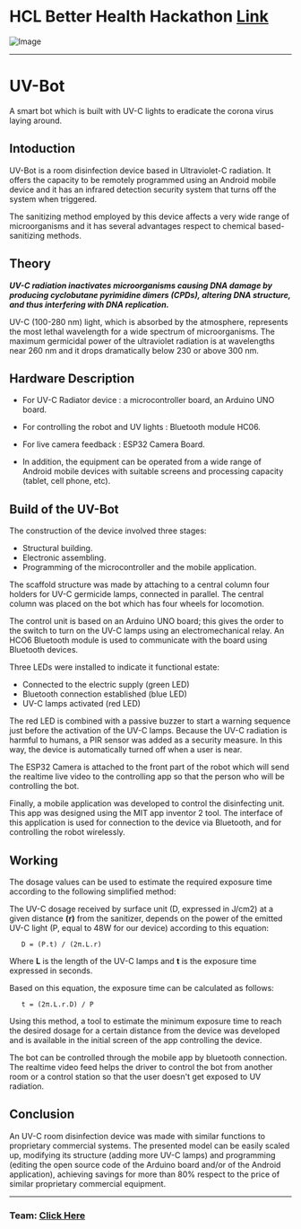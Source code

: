 # HCL Better Health Hackathon [Link](https://hclbetterhealth-platform.bemyapp.com/#/event)

![Image](https://res.cloudinary.com/ideation/image/upload/w_1920,c_fit,q_auto,f_auto,dpr_auto/clwsjzcwr5jo1wm5kngg)

----------------------

# UV-Bot

A smart bot which is built with UV-C lights to eradicate the corona virus laying around.

## Intoduction

UV-Bot is a room disinfection device based in Ultraviolet-C radiation. It offers the capacity to be remotely programmed using an Android mobile device and it has an infrared detection security system that turns off the system when triggered.

The sanitizing method employed by this device affects a very wide range of microorganisms and it has several advantages respect to chemical based-sanitizing methods.

## Theory

**_UV-C radiation inactivates microorganisms causing DNA damage by producing cyclobutane pyrimidine dimers (CPDs), altering DNA structure, and thus interfering with DNA replication._**

UV-C (100-280 nm) light, which is absorbed by the atmosphere, represents the most lethal wavelength for a wide spectrum of microorganisms. The maximum germicidal power of the ultraviolet radiation is at wavelengths near 260 nm and it drops dramatically below 230 or above 300 nm.

## Hardware Description

- For UV-C Radiator device : a microcontroller board, an Arduino UNO board.

- For controlling the robot and UV lights : Bluetooth module HC06.

- For live camera feedback : ESP32 Camera Board.

- In addition, the equipment can be operated from a wide range of Android mobile devices with suitable screens and processing capacity (tablet, cell phone, etc).

## Build of the UV-Bot

The construction of the device involved three stages:

- Structural building.
- Electronic assembling.
- Programming of the microcontroller and the mobile application.

The scaffold structure was made by attaching to a central column four holders for UV-C germicide lamps, connected in parallel. The central column was placed on the bot which has four wheels for locomotion.

The control unit is based on an Arduino UNO board; this gives the order to the switch to turn on the UV-C lamps using an electromechanical relay. An HCO6 Bluetooth module is used to communicate with the board using Bluetooth devices.

Three LEDs were installed to indicate it functional estate:

- Connected to the electric supply (green LED)
- Bluetooth connection established (blue LED)
- UV-C lamps activated (red LED)

The red LED is combined with a passive buzzer to start a warning sequence just before the activation of the UV-C lamps. Because the UV-C radiation is harmful to humans, a PIR sensor was added as a security measure. In this way, the device is automatically turned off when a user is near.

The ESP32 Camera is attached to the front part of the robot which will send the realtime live video to the controlling app so that the person who will be controlling the bot.

Finally, a mobile application was developed to control the disinfecting unit.
This app was designed using the MIT app inventor 2 tool.
The interface of this application is used for connection to the device via Bluetooth, and for controlling the robot wirelessly.

## Working

The dosage values can be used to estimate the required exposure time according to the following simplified method:

The UV-C dosage received by surface unit (D, expressed in J/cm2) at a given distance **(r)** from the sanitizer, depends on the power of the emitted UV-C light (P, equal to 48W for our device) according to this equation:

       D = (P.t) / (2π.L.r) 

Where **L** is the length of the UV-C lamps and **t** is the exposure time expressed in seconds.

Based on this equation, the exposure time can be calculated as follows:

       t = (2π.L.r.D) / P

Using this method, a tool to estimate the minimum exposure time to reach the desired dosage for a certain distance from the device was developed and is available in the initial screen of the app controlling the device.

The bot can be controlled through the mobile app by bluetooth connection. The realtime video feed helps the driver to control the  bot from another room or a control station so that the user doesn't get exposed to UV radiation.

## Conclusion

An UV-C room disinfection device was made with similar functions to proprietary commercial systems. The presented model can be easily scaled up, modifying its structure (adding more UV-C lamps) and programming (editing the open source code of the Arduino board and/or of the Android application), achieving savings for more than 80% respect to the price of similar proprietary commercial equipment.

----------------------

### Team: [Click Here](https://github.com/orgs/PIYSocial-India/teams/hcl-better-health-hackathon)
